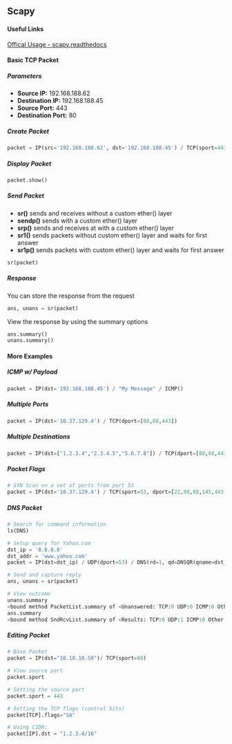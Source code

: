 ## Scapy

#### Useful Links

[Offical Usage - scapy.readthedocs](http://scapy.readthedocs.io/en/latest/usage.html)

#### Basic TCP Packet

##### Parameters

* **Source IP:** 192.168.188.62
* **Destination IP:** 192.168.188.45
* **Source Port:** 443
* **Destination Port:** 80

##### Create Packet

```python
packet = IP(src='192.168.188.62', dst='192.168.188.45') / TCP(sport=443, dport=80)
```

##### Display Packet

```python
packet.show()
```

##### Send Packet

* **sr()** sends and receives without a custom ether() layer
* **sendp()** sends with a custom ether() layer
* **srp()** sends and receives at with a custom ether() layer
* **sr1()** sends packets without custom ether() layer and waits for first answer
* **sr1p()** sends packets with custom ether() layer and waits for first answer

```python
sr(packet)
```

##### Response

You can store the response from the request

```python
ans, unans = sr(packet)
```

View the response by using the summary options

```python
ans.summary()
unans.summary()
```

#### More Examples

##### ICMP w/ Payload

```python
packet = IP(dst='192.168.188.45') / "My Message" / ICMP()
```

##### Multiple Ports

```python
packet = IP(dst='10.37.129.4') / TCP(dport=[80,88,443])
```

##### Multiple Destinations

```python
packet = IP(dst=["1.2.3.4","2.3.4.5","5.6.7.8"]) / TCP(dport=[80,88,443])
```

##### Packet Flags

```python
# SYN Scan on a set of ports from port 53
packet = IP(dst='10.37.129.4') / TCP(sport=53, dport=[22,80,88,145,443,1433,3389], flags="S")
```

##### DNS Packet

```python
# Search for command information
ls(DNS)

# Setup query for Yahoo.com
dst_ip = '8.8.8.8'
dst_addr = 'www.yahoo.com'
packet = IP(dst=dst_ip) / UDP(dport=53) / DNS(rd=1, qd=DNSQR(qname=dst_addr))

# Send and capture reply
ans, unans = sr(packet)

# View outcome
unans.summary
<bound method PacketList.summary of <Unanswered: TCP:0 UDP:0 ICMP:0 Other:0>>
ans.summary
<bound method SndRcvList.summary of <Results: TCP:0 UDP:1 ICMP:0 Other:0>>
```

##### Editing Packet

```python
# Base Packet
packet = IP(dst="10.10.10.50")/ TCP(sport=80)

# View source port
packet.sport

# Setting the source port
packet.sport = 443

# Setting the TCP flags (control bits)
packet[TCP].flags="SA"

# Using CIDR:
packet[IP].dst = "1.2.3.4/16"
```
